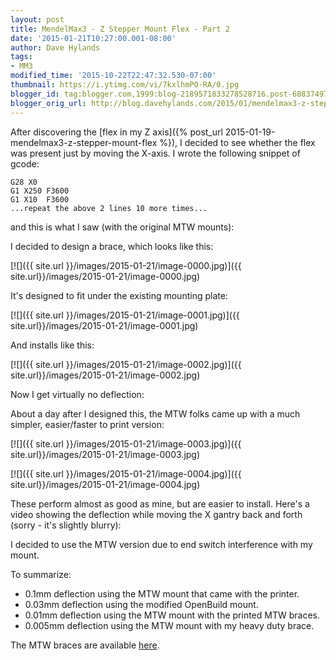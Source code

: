 ```yaml
---
layout: post
title: MendelMax3 - Z Stepper Mount Flex - Part 2
date: '2015-01-21T10:27:00.001-08:00'
author: Dave Hylands
tags:
- MM3
modified_time: '2015-10-22T22:47:32.530-07:00'
thumbnail: https://i.ytimg.com/vi/7kxlhmPO-RA/0.jpg
blogger_id: tag:blogger.com,1999:blog-2189571833278528716.post-6883749739177380420
blogger_orig_url: http://blog.davehylands.com/2015/01/mendelmax3-z-stepper-mount-flex-part-2.html
---
```


After discovering the
[flex in my Z axis]({% post_url 2015-01-19-mendelmax3-z-stepper-mount-flex %}),
I decided to see whether the flex was present just by moving the
X-axis. I wrote the following snippet of gcode:



    G28 X0
    G1 X250 F3600
    G1 X10  F3600
    ...repeat the above 2 lines 10 more times...

and this is what I saw (with the original MTW mounts):



I decided to design a brace, which looks like this:

[![]({{ site.url }}/images/2015-01-21/image-0000.jpg)]({{ site.url}}/images/2015-01-21/image-0000.jpg)



It's designed to fit under the existing mounting plate:

[![]({{ site.url }}/images/2015-01-21/image-0001.jpg)]({{ site.url}}/images/2015-01-21/image-0001.jpg)



And installs like this:

[![]({{ site.url }}/images/2015-01-21/image-0002.jpg)]({{ site.url}}/images/2015-01-21/image-0002.jpg)



Now I get virtually no deflection:



About a day after I designed this, the MTW folks came up with a much simpler,
easier/faster to print version:

[![]({{ site.url }}/images/2015-01-21/image-0003.jpg)]({{ site.url}}/images/2015-01-21/image-0003.jpg)



[![]({{ site.url }}/images/2015-01-21/image-0004.jpg)]({{ site.url}}/images/2015-01-21/image-0004.jpg)



These perform almost as good as mine, but are easier to install. Here's a
video showing the deflection while moving the X gantry back and forth (sorry -
it's slightly blurry):


I decided to use the MTW version due to end switch interference with my mount.

To summarize:

  * 0.1mm deflection using the MTW mount that came with the printer.
  * 0.03mm deflection  using the modified OpenBuild mount.
  * 0.01mm deflection using the MTW mount with the printed MTW braces.
  * 0.005mm deflection using the MTW mount with my heavy duty brace.

The MTW braces are available
[here](https://www.dropbox.com/s/klxkb14t8364znt/Z%20Deflection%20Limiter%20Pair.stl?dl=0).
